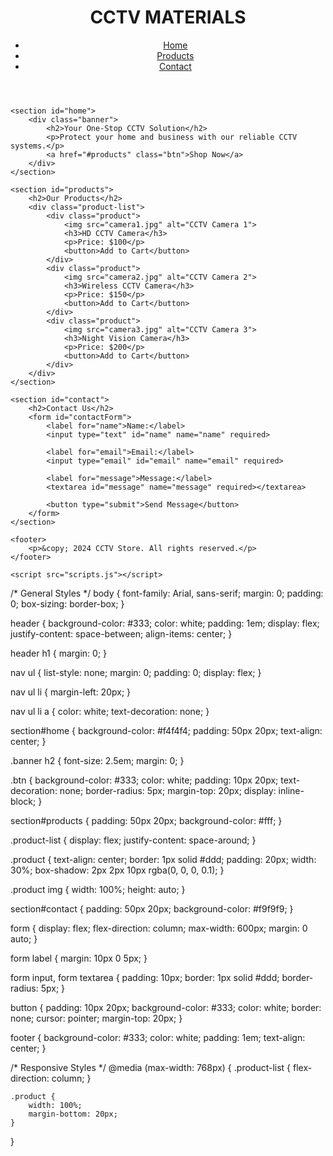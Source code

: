 <!DOCTYPE html>
<html lang="en">
<head>
    <meta charset="UTF-8">
    <meta name="viewport" content="width=device-width, initial-scale=1.0">
    <title>CCTV MATERIALS</title>
    <link rel="stylesheet" href="styles.css">
</head>
<body>
    <header>
        <div class="logo">
            <h1>CCTV MATERIALS</h1>
        </div>
        <nav>
            <ul>
                <li><a href="#home">Home</a></li>
                <li><a href="#products">Products</a></li>
                <li><a href="#contact">Contact</a></li>
            </ul>
        </nav>
    </header>

    <section id="home">
        <div class="banner">
            <h2>Your One-Stop CCTV Solution</h2>
            <p>Protect your home and business with our reliable CCTV systems.</p>
            <a href="#products" class="btn">Shop Now</a>
        </div>
    </section>

    <section id="products">
        <h2>Our Products</h2>
        <div class="product-list">
            <div class="product">
                <img src="camera1.jpg" alt="CCTV Camera 1">
                <h3>HD CCTV Camera</h3>
                <p>Price: $100</p>
                <button>Add to Cart</button>
            </div>
            <div class="product">
                <img src="camera2.jpg" alt="CCTV Camera 2">
                <h3>Wireless CCTV Camera</h3>
                <p>Price: $150</p>
                <button>Add to Cart</button>
            </div>
            <div class="product">
                <img src="camera3.jpg" alt="CCTV Camera 3">
                <h3>Night Vision Camera</h3>
                <p>Price: $200</p>
                <button>Add to Cart</button>
            </div>
        </div>
    </section>

    <section id="contact">
        <h2>Contact Us</h2>
        <form id="contactForm">
            <label for="name">Name:</label>
            <input type="text" id="name" name="name" required>
            
            <label for="email">Email:</label>
            <input type="email" id="email" name="email" required>
            
            <label for="message">Message:</label>
            <textarea id="message" name="message" required></textarea>
            
            <button type="submit">Send Message</button>
        </form>
    </section>

    <footer>
        <p>&copy; 2024 CCTV Store. All rights reserved.</p>
    </footer>

    <script src="scripts.js"></script>
</body>
</html>
/* General Styles */
body {
    font-family: Arial, sans-serif;
    margin: 0;
    padding: 0;
    box-sizing: border-box;
}

header {
    background-color: #333;
    color: white;
    padding: 1em;
    display: flex;
    justify-content: space-between;
    align-items: center;
}

header h1 {
    margin: 0;
}

nav ul {
    list-style: none;
    margin: 0;
    padding: 0;
    display: flex;
}

nav ul li {
    margin-left: 20px;
}

nav ul li a {
    color: white;
    text-decoration: none;
}

section#home {
    background-color: #f4f4f4;
    padding: 50px 20px;
    text-align: center;
}

.banner h2 {
    font-size: 2.5em;
    margin: 0;
}

.btn {
    background-color: #333;
    color: white;
    padding: 10px 20px;
    text-decoration: none;
    border-radius: 5px;
    margin-top: 20px;
    display: inline-block;
}

section#products {
    padding: 50px 20px;
    background-color: #fff;
}

.product-list {
    display: flex;
    justify-content: space-around;
}

.product {
    text-align: center;
    border: 1px solid #ddd;
    padding: 20px;
    width: 30%;
    box-shadow: 2px 2px 10px rgba(0, 0, 0, 0.1);
}

.product img {
    width: 100%;
    height: auto;
}

section#contact {
    padding: 50px 20px;
    background-color: #f9f9f9;
}

form {
    display: flex;
    flex-direction: column;
    max-width: 600px;
    margin: 0 auto;
}

form label {
    margin: 10px 0 5px;
}

form input, form textarea {
    padding: 10px;
    border: 1px solid #ddd;
    border-radius: 5px;
}

button {
    padding: 10px 20px;
    background-color: #333;
    color: white;
    border: none;
    cursor: pointer;
    margin-top: 20px;
}

footer {
    background-color: #333;
    color: white;
    padding: 1em;
    text-align: center;
}

/* Responsive Styles */
@media (max-width: 768px) {
    .product-list {
        flex-direction: column;
    }

    .product {
        width: 100%;
        margin-bottom: 20px;
    }
}
